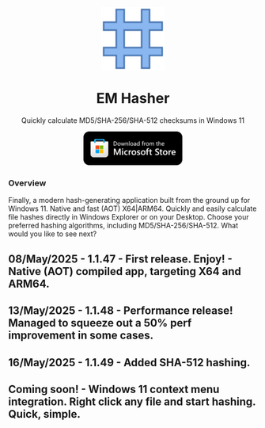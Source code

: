 <p align="center">
  <img width="128" align="center" src="images/AppLogo80x80.png">
</p>
<h1 align="center">
  EM Hasher
</h1>
<p align="center">
  Quickly calculate MD5/SHA-256/SHA-512 checksums in Windows 11
</p>
<p align="center">
  <a href="https://apps.microsoft.com/detail/9NZZHH7X25CG" target="_blank">
    <img src="images/StoreBadge.png" width="200" alt="Store link" />
  </a>
</p>

### Overview

Finally, a modern hash-generating application built from the ground up for Windows 11. Native and fast (AOT) X64|ARM64. Quickly and easily calculate file hashes directly in Windows Explorer or on your Desktop. Choose your preferred hashing algorithms, including MD5/SHA-256/SHA-512. What would you like to see next?

## 08/May/2025 - 1.1.47 - First release. Enjoy! - Native (AOT) compiled app, targeting X64 and ARM64.

## 13/May/2025 - 1.1.48 - Performance release! Managed to squeeze out a 50% perf improvement in some cases.

## 16/May/2025 - 1.1.49 - Added SHA-512 hashing.

## Coming soon! - Windows 11 context menu integration. Right click any file and start hashing. Quick, simple.  ## 

